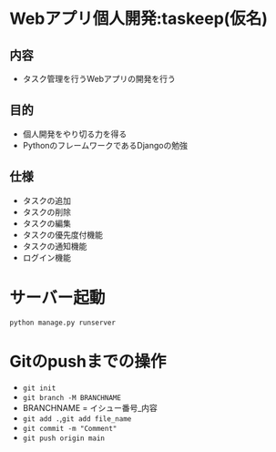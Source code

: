 # Webアプリ個人開発:taskeep(仮名)
## 内容
- タスク管理を行うWebアプリの開発を行う
## 目的
- 個人開発をやり切る力を得る
- PythonのフレームワークであるDjangoの勉強
## 仕様
- タスクの追加
- タスクの削除
- タスクの編集
- タスクの優先度付機能
- タスクの通知機能
- ログイン機能
# サーバー起動
`python manage.py runserver`
# Gitのpushまでの操作
- `git init`
- `git branch -M BRANCHNAME`
- BRANCHNAME = イシュー番号_内容
- `git add .`,`git add file_name`
- `git commit -m "Comment"`
- `git push origin main`
